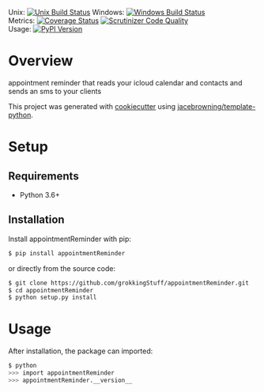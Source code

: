 Unix: [![Unix Build Status](https://img.shields.io/travis/grokkingStuff/appointmentReminder/master.svg)](https://travis-ci.org/grokkingStuff/appointmentReminder) Windows: [![Windows Build Status](https://img.shields.io/appveyor/ci/grokkingStuff/appointmentReminder/master.svg)](https://ci.appveyor.com/project/grokkingStuff/appointmentReminder)<br>Metrics: [![Coverage Status](https://img.shields.io/coveralls/grokkingStuff/appointmentReminder/master.svg)](https://coveralls.io/r/grokkingStuff/appointmentReminder) [![Scrutinizer Code Quality](https://img.shields.io/scrutinizer/g/grokkingStuff/appointmentReminder.svg)](https://scrutinizer-ci.com/g/grokkingStuff/appointmentReminder/?branch=master)<br>Usage: [![PyPI Version](https://img.shields.io/pypi/v/appointmentReminder.svg)](https://pypi.org/project/appointmentReminder)

# Overview

appointment reminder that reads your icloud calendar and contacts and sends an sms to your clients

This project was generated with [cookiecutter](https://github.com/audreyr/cookiecutter) using [jacebrowning/template-python](https://github.com/jacebrowning/template-python).

# Setup

## Requirements

* Python 3.6+

## Installation

Install appointmentReminder with pip:

```sh
$ pip install appointmentReminder
```

or directly from the source code:

```sh
$ git clone https://github.com/grokkingStuff/appointmentReminder.git
$ cd appointmentReminder
$ python setup.py install
```

# Usage

After installation, the package can imported:

```sh
$ python
>>> import appointmentReminder
>>> appointmentReminder.__version__
```
